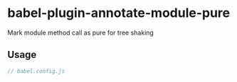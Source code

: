 # babel-plugin-annotate-module-pure
 
Mark module method call as pure for tree shaking

## Usage

```js
// babel.config.js


```